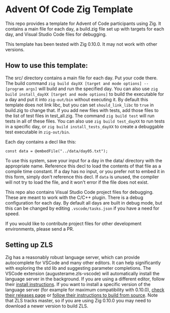 # Advent Of Code Zig Template

This repo provides a template for Advent of Code participants using Zig.  It contains a main file for each day, a build.zig file set up with targets for each day, and Visual Studio Code files for debugging.

This template has been tested with Zig 0.10.0.  It may not work with other versions.

## How to use this template:

The src/ directory contains a main file for each day.  Put your code there.  The build command `zig build dayXX [target and mode options] -- [program args]` will build and run the specified day.  You can also use `zig build install_dayXX [target and mode options]` to build the executable for a day and put it into `zig-out/bin` without executing it.  By default this template does not link libc, but you can set `should_link_libc` to `true` in build.zig to change that.  If you add new files with tests, add those files to the list of test files in test_all.zig.  The command `zig build test` will run tests in all of these files.  You can also use `zig build test_dayXX` to run tests in a specific day, or `zig build install_tests_dayXX` to create a debuggable test executable in `zig-out/bin`.

Each day contains a decl like this:
```zig
const data = @embedFile("../data/day05.txt");
```
To use this system, save your input for a day in the data/ directory with the appropriate name.  Reference this decl to load the contents of that file as a compile time constant.  If a day has no input, or you prefer not to embed it in this form, simply don't reference this decl.  If `data` is unused, the compiler will not try to load the file, and it won't error if the file does not exist.

This repo also contains Visual Studio Code project files for debugging.  These are meant to work with the C/C++ plugin.  There is a debug configuration for each day.  By default all days are built in debug mode, but this can be changed by editing `.vscode/tasks.json` if you have a need for speed.

If you would like to contribute project files for other development environments, please send a PR.

## Setting up ZLS

Zig has a reasonably robust language server, which can provide autocomplete for VSCode and many other editors.  It can help significantly with exploring the std lib and suggesting parameter completions.  The VSCode extension (augusterame.zls-vscode) will automatically install the language server in the background.  If you are using a different editor, follow their [install instructions](https://zigtools.github.io/install-zls/).  If you want to install a specific version of the language server (for example for maximum compatibility with 0.10.0), [check their releases page](https://github.com/zigtools/zls/releases) or [follow their instructions to build from source](https://github.com/zigtools/zls#from-source).  Note that ZLS tracks master, so if you are using Zig 0.10.0 you may need to download a newer version to build ZLS.
